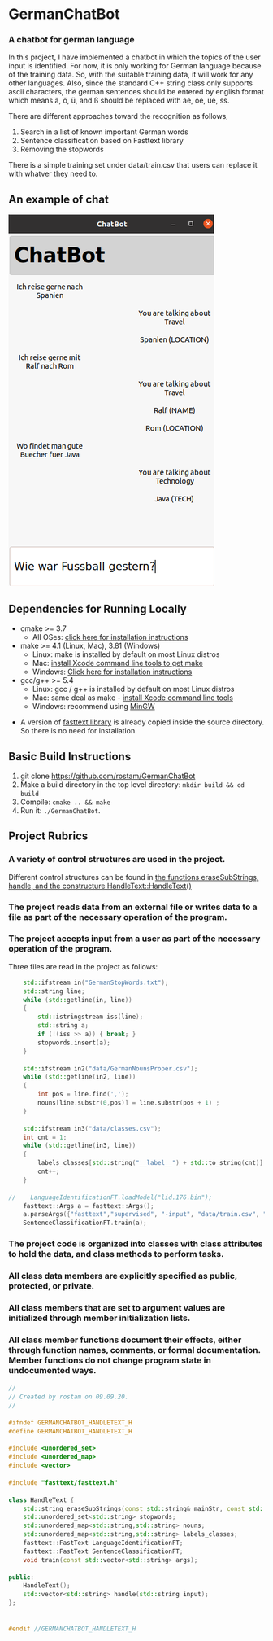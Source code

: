 # GermanChatBot
### A chatbot for german language

In this project, I have implemented a chatbot in which the topics of 
the user input is identified. For now, it is only working for German
language because of the training data. So, with the suitable training
data, it will work for any other languages. Also, since the standard 
C++ string class only supports ascii characters, the german sentences
should be entered by english format which means ä, ö, ü, and ß should
be replaced with ae, oe, ue, ss.


There are different approaches toward the recognition as follows,
1. Search in a list of known important German words
2. Sentence classification based on Fasttext library
2. Removing the stopwords

There is a simple training set under data/train.csv that users can replace
it with whatver they need to.

## An example of chat
![chat](screenshot.png)

## Dependencies for Running Locally
* cmake >= 3.7
  * All OSes: [click here for installation instructions](https://cmake.org/install/)
* make >= 4.1 (Linux, Mac), 3.81 (Windows)
  * Linux: make is installed by default on most Linux distros
  * Mac: [install Xcode command line tools to get make](https://developer.apple.com/xcode/features/)
  * Windows: [Click here for installation instructions](http://gnuwin32.sourceforge.net/packages/make.htm)
* gcc/g++ >= 5.4
  * Linux: gcc / g++ is installed by default on most Linux distros
  * Mac: same deal as make - [install Xcode command line tools](https://developer.apple.com/xcode/features/)
  * Windows: recommend using [MinGW](http://www.mingw.org/)

- A version of [fasttext library](https://github.com/facebookresearch/fastText) is already copied inside the source directory.
So there is no need for installation. 

## Basic Build Instructions

1. git clone https://github.com/rostam/GermanChatBot
2. Make a build directory in the top level directory: `mkdir build && cd build`
3. Compile: `cmake .. && make`
4. Run it: `./GermanChatBot`.


## Project Rubrics
### A variety of control structures are used in the project.
Different control structures can be found in [the functions eraseSubStrings, handle, and the constructure HandleText::HandleText() ](https://github.com/rostam/GermanChatBot/blob/master/src/HandleText.cpp)

### The project reads data from an external file or writes data to a file as part of the necessary operation of the program.
### The project accepts input from a user as part of the necessary operation of the program.

Three files are read in the project as follows:
```c++
    std::ifstream in("GermanStopWords.txt");
    std::string line;
    while (std::getline(in, line))
    {
        std::istringstream iss(line);
        std::string a;
        if (!(iss >> a)) { break; }
        stopwords.insert(a);
    }

    std::ifstream in2("data/GermanNounsProper.csv");
    while (std::getline(in2, line))
    {
        int pos = line.find(',');
        nouns[line.substr(0,pos)] = line.substr(pos + 1) ;
    }

    std::ifstream in3("data/classes.csv");
    int cnt = 1;
    while (std::getline(in3, line))
    {
        labels_classes[std::string("__label__") + std::to_string(cnt)] = line;
        cnt++;
    }

//    LanguageIdentificationFT.loadModel("lid.176.bin");
    fasttext::Args a = fasttext::Args();
    a.parseArgs({"fasttext","supervised", "-input", "data/train.csv", "-output", "model_cooking"});
    SentenceClassificationFT.train(a);
```
### The project code is organized into classes with class attributes to hold the data, and class methods to perform tasks.
### All class data members are explicitly specified as public, protected, or private.
### All class members that are set to argument values are initialized through member initialization lists.
### All class member functions document their effects, either through function names, comments, or formal documentation. Member functions do not change program state in undocumented ways.

```c++
//
// Created by rostam on 09.09.20.
//

#ifndef GERMANCHATBOT_HANDLETEXT_H
#define GERMANCHATBOT_HANDLETEXT_H

#include <unordered_set>
#include <unordered_map>
#include <vector>

#include "fasttext/fasttext.h"

class HandleText {
    std::string eraseSubStrings(const std::string& mainStr, const std::unordered_set<std::string> & strList);
    std::unordered_set<std::string> stopwords;
    std::unordered_map<std::string,std::string> nouns;
    std::unordered_map<std::string,std::string> labels_classes;
    fasttext::FastText LanguageIdentificationFT;
    fasttext::FastText SentenceClassificationFT;
    void train(const std::vector<std::string> args);

public:
    HandleText();
    std::vector<std::string> handle(std::string input);
};


#endif //GERMANCHATBOT_HANDLETEXT_H
```

### 
